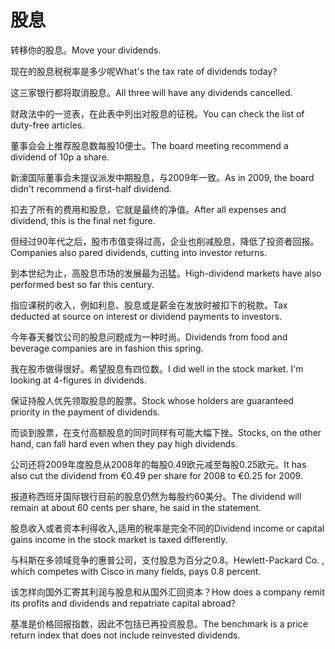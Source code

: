 # 股息

<p><span class="chinese">转移你的股息。</span><span class="english">Move your dividends.</span></p>

<p><span class="chinese">现在的股息税税率是多少呢</span><span class="english">What's the tax rate of dividends today?</span></p>

<p><span class="chinese">这三家银行都将取消股息。</span><span class="english">All three will have any dividends cancelled.</span></p>

<p><span class="chinese">财政法中的一览表，在此表中列出对股息的征税。</span><span class="english">You can check the list of duty-free articles.</span></p>

<p><span class="chinese">董事会会上推荐股息数每股10便士。</span><span class="english">The board meeting recommend a dividend of 10p a share.</span></p>

<p><span class="chinese">新濠国际董事会未提议派发中期股息，与2009年一致。</span><span class="english">As in 2009, the board didn't recommend a first-half dividend.</span></p>

<p><span class="chinese">扣去了所有的费用和股息，它就是最终的净值。</span><span class="english">After all expenses and dividend, this is the final net figure.</span></p>

<p><span class="chinese">但经过90年代之后，股市市值变得过高，企业也削减股息，降低了投资者回报。</span><span class="english">Companies also pared dividends, cutting into investor returns.</span></p>

<p><span class="chinese">到本世纪为止，高股息市场的发展最为迅猛。</span><span class="english">High-dividend markets have also performed best so far this century.</span></p>

<p><span class="chinese">指应课税的收入，例如利息、股息或是薪金在发放时被扣下的税款。</span><span class="english">Tax deducted at source on interest or dividend payments to investors.</span></p>

<p><span class="chinese">今年春天餐饮公司的股息问题成为一种时尚。</span><span class="english">Dividends from food and beverage companies are in fashion this spring.</span></p>

<p><span class="chinese">我在股市做得很好。希望股息有四位数。</span><span class="english">I did well in the stock market. I'm looking at 4-figures in dividends.</span></p>

<p><span class="chinese">保证持股人优先领取股息的股票。</span><span class="english">Stock whose holders are guaranteed priority in the payment of dividends.</span></p>

<p><span class="chinese">而谈到股票，在支付高额股息的同时同样有可能大幅下挫。</span><span class="english">Stocks, on the other hand, can fall hard even when they pay high dividends.</span></p>

<p><span class="chinese">公司还将2009年度股息从2008年的每股0.49欧元减至每股0.25欧元。</span><span class="english">It has also cut the dividend from €0.49 per share for 2008 to €0.25 for 2009.</span></p>

<p><span class="chinese">报道称西班牙国际银行目前的股息仍然为每股约60美分。</span><span class="english">The dividend will remain at about 60 cents per share, he said in the statement.</span></p>

<p><span class="chinese">股息收入或者资本利得收入,适用的税率是完全不同的</span><span class="english">Dividend income or capital gains income in the stock market is taxed differently.</span></p>

<p><span class="chinese">与科斯在多领域竞争的惠普公司，支付股息为百分之0.8。</span><span class="english">Hewlett-Packard Co. , which competes with Cisco in many fields, pays 0.8 percent.</span></p>

<p><span class="chinese">该怎样向国外汇寄其利润与股息和从国外汇回资本？</span><span class="english">How does a company remit its profits and dividends and repatriate capital abroad?</span></p>

<p><span class="chinese">基准是价格回报指数，因此不包括已再投资股息。</span><span class="english">The benchmark is a price return index that does not include reinvested dividends.</span></p>

